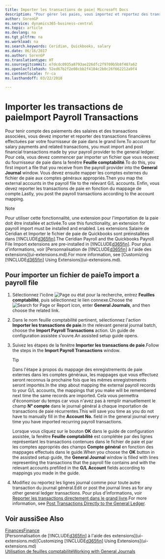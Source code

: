 ```yaml
---
title: Importer les transactions de paie| Microsoft Docs
description: "Pour gérer les paies, vous importez et reportez des transactions financières de votre fournisseur de paie dans le grand livre, en utilisant une extension de paie telle que Ceridian ou Quickbooks."
author: SorenGP
ms.service: dynamics365-business-central
ms.topic: article
ms.devlang: na
ms.tgt_pltfrm: na
ms.workload: na
ms.search.keywords: Ceridian, Quickbooks, salary
ms.date: 06/16/2017
ms.author: SorenGP
ms.translationtype: HT
ms.sourcegitcommit: e7dcdc0935a8793ae226dfc2f9709b5b8f487a62
ms.openlocfilehash: 52ed67b2f2e08cbb2f4104c2b0c26f662212a9f4
ms.contentlocale: fr-ca
ms.lasthandoff: 03/22/2018

---
```

# <a name="import-payroll-transactions"></a><span data-ttu-id="08902-103">Importer les transactions de paie</span><span class="sxs-lookup"><span data-stu-id="08902-103">Import Payroll Transactions</span></span>
<span data-ttu-id="08902-104">Pour tenir compte des paiements des salaires et des transactions associées, vous devez importer et reporter des transactions financières effectuées par votre fournisseur de paie dans le grand livre.</span><span class="sxs-lookup"><span data-stu-id="08902-104">To account for salary payments and related transactions, you must import and post financial transactions made by your payroll provider to the general ledger.</span></span> <span data-ttu-id="08902-105">Pour cela, vous devez commencer par importer un fichier que vous recevez du fournisseur de paie dans la fenêtre **Feuille comptabilité**.</span><span class="sxs-lookup"><span data-stu-id="08902-105">To do this, you first import a file that you receive from the payroll provider into the **General Journal** window.</span></span> <span data-ttu-id="08902-106">Vous devez ensuite mapper les comptes externes du fichier de paie aux comptes généraux appropriés.</span><span class="sxs-lookup"><span data-stu-id="08902-106">Then you map the external accounts in the payroll file to the relevant G/L accounts.</span></span> <span data-ttu-id="08902-107">Enfin, vous devez reporter les transactions de paie en fonction du mappage de compte.</span><span class="sxs-lookup"><span data-stu-id="08902-107">Lastly, you post the payroll transactions according to the account mapping.</span></span>

> [!NOTE]  
>   <span data-ttu-id="08902-108">Pour utiliser cette fonctionnalité, une extension pour l'importation de la paie doit être installée et activée.</span><span class="sxs-lookup"><span data-stu-id="08902-108">To use this functionality, an extension for payroll import must be installed and enabled.</span></span> <span data-ttu-id="08902-109">Les extensions Salaire de Ceridian et Importer le fichier de paie de Quickbooks sont préinstallées dans [!INCLUDE[d365fin](includes/d365fin_md.md)].</span><span class="sxs-lookup"><span data-stu-id="08902-109">The Ceridian Payroll and the Quickbooks Payroll File Import extensions are pre-installed in [!INCLUDE[d365fin](includes/d365fin_md.md)].</span></span> <span data-ttu-id="08902-110">Pour plus d'informations, voir [Personnalisation de [!INCLUDE[d365fin](includes/d365fin_md.md)] à l'aide des extensions](ui-extensions.md).</span><span class="sxs-lookup"><span data-stu-id="08902-110">For more information, see [Customizing [!INCLUDE[d365fin](includes/d365fin_md.md)] Using Extensions](ui-extensions.md).</span></span>

## <a name="to-import-a-payroll-file"></a><span data-ttu-id="08902-111">Pour importer un fichier de paie</span><span class="sxs-lookup"><span data-stu-id="08902-111">To import a payroll file</span></span>
1. <span data-ttu-id="08902-112">Sélectionnez l'icône ![Page ou état pour la recherche](media/ui-search/search_small.png "Page ou état pour la recherche"), entrez **Feuilles comptabilité**, puis sélectionnez le lien connexe.</span><span class="sxs-lookup"><span data-stu-id="08902-112">Choose the ![Search for Page or Report](media/ui-search/search_small.png "Search for Page or Report icon") icon, enter **General Journals**, and then choose the related link.</span></span>
2. <span data-ttu-id="08902-113">Dans le nom feuille comptabilité pertinent, sélectionnez l'action **Importer les transactions de paie**.</span><span class="sxs-lookup"><span data-stu-id="08902-113">In the relevant general journal batch, choose the **Import Payroll Transactions** action.</span></span> <span data-ttu-id="08902-114">Un guide de configuration assistée s'ouvre.</span><span class="sxs-lookup"><span data-stu-id="08902-114">An assisted setup guide opens.</span></span>
3. <span data-ttu-id="08902-115">Suivez les étapes de la fenêtre **Importer les transactions de paie**.</span><span class="sxs-lookup"><span data-stu-id="08902-115">Follow the steps in the **Import Payroll Transactions** window.</span></span>

    > [!TIP]  
    >   <span data-ttu-id="08902-116">Dans l'étape à propos du mappage des enregistrements de paie externes dans les comptes généraux, les mappages que vous effectuez seront reconnus la prochaine fois que les mêmes enregistrements seront importés.</span><span class="sxs-lookup"><span data-stu-id="08902-116">In the step about mapping the external payroll records to your G/L accounts, the mappings that you make will be remembered next time the same records are imported.</span></span> <span data-ttu-id="08902-117">Cela vous permettra d'économiser du temps car vous n'avez pas à remplir manuellement le champ **N° compte** dans le journal général à chaque importation de transactions de paie récurrentes.</span><span class="sxs-lookup"><span data-stu-id="08902-117">This will save you time as you do not have to manually fill in the **Account No.** field in the general journal every time you have imported recurring payroll transactions.</span></span>   

    <span data-ttu-id="08902-118">Lorsque vous cliquez sur le bouton **OK** dans le guide de configuration assistée, la fenêtre **Feuille comptabilité** est complétée par des lignes représentant les transactions contenues dans le fichier de paie et par les comptes appropriés des champs **Compte général** en fonction des mappages effectués dans le guide.</span><span class="sxs-lookup"><span data-stu-id="08902-118">When you choose the **OK** button in the assisted setup guide, the **General Journal** window is filled with lines representing the transactions that the payroll file contains and with the relevant accounts prefilled in the **G/L Account** fields according to mappings you made in the guide.</span></span>
4. <span data-ttu-id="08902-119">Modifiez ou reportez les lignes journal comme pour toute autre transaction du journal général.</span><span class="sxs-lookup"><span data-stu-id="08902-119">Edit or post the journal lines as for any other general ledger transactions.</span></span> <span data-ttu-id="08902-120">Pour plus d'informations, voir [Reporter les transactions directement dans le grand livre](finance-how-post-transactions-directly.md).</span><span class="sxs-lookup"><span data-stu-id="08902-120">For more information, see [Post Transactions Directly to the General Ledger](finance-how-post-transactions-directly.md).</span></span>   

## <a name="see-also"></a><span data-ttu-id="08902-121">Voir aussi</span><span class="sxs-lookup"><span data-stu-id="08902-121">See Also</span></span>
[<span data-ttu-id="08902-122">Finances</span><span class="sxs-lookup"><span data-stu-id="08902-122">Finance</span></span>](finance.md)  
<span data-ttu-id="08902-123">[Personnalisation de [!INCLUDE[d365fin](includes/d365fin_md.md)] à l'aide des extensions](ui-extensions.md)</span><span class="sxs-lookup"><span data-stu-id="08902-123">[Customizing [!INCLUDE[d365fin](includes/d365fin_md.md)] Using Extensions](ui-extensions.md)</span></span>  
[<span data-ttu-id="08902-124">Utilisation de feuilles comptabilité</span><span class="sxs-lookup"><span data-stu-id="08902-124">Working with General Journals</span></span>](ui-work-general-journals.md)  

